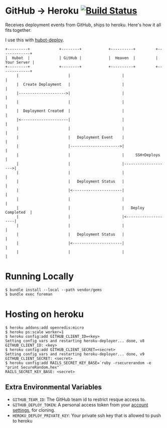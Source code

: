 # GitHub -> Heroku [![Build Status](https://travis-ci.org/atmos/heaven.png?branch=master)](https://travis-ci.org/atmos/heaven)

Receives deployment events from GitHub, ships to heroku. Here's how it all fits together.

I use this with [hubot-deploy](https://github.com/atmos/hubot-deploy).

```
+---------+             +--------+            +----------+         +-------------+
|  Hubot  |             | GitHub |            |  Heaven  |         | Your Server |
+---------+             +--------+            +----------+         +-------------+
     |                      |                       |                     |
     |  Create Deployment   |                       |                     |
     |--------------------->|                       |                     |
     |                      |                       |                     |
     |  Deployment Created  |                       |                     |
     |<---------------------|                       |                     |
     |                      |                       |                     |
     |                      |   Deployment Event    |                     |
     |                      |---------------------->|                     |
     |                      |                       |     SSH+Deploys     |
     |                      |                       |-------------------->|
     |                      |                       |                     |
     |                      |   Deployment Status   |                     |
     |                      |<----------------------|                     |
     |                      |                       |                     |
     |                      |                       |   Deploy Completed  |
     |                      |                       |<--------------------|
     |                      |                       |                     |
     |                      |   Deployment Status   |                     |
     |                      |<----------------------|                     |
     |                      |                       |                     |

```

# Running Locally

    $ bundle install --local --path vendor/gems
    $ bundle exec foreman

# Hosting on heroku

    $ heroku addons:add openredis:micro
    $ heroku ps:scale worker=1
    $ heroku config:add GITHUB_CLIENT_ID=<key>
    Setting config vars and restarting heroku-deployer... done, v8
    GITHUB_CLIENT_ID: <key>
    $ heroku config:add GITHUB_CLIENT_SECRET=<secret>
    Setting config vars and restarting heroku-deployer... done, v9
    GITHUB_CLIENT_SECRET: <secret>
    $ heroku config:add RAILS_SECRET_KEY_BASE=`ruby -rsecurerandom -e "print SecureRandom.hex"`
    RAILS_SECRET_KEY_BASE: <secret>

## Extra Environmental Variables

* `GITHUB_TEAM_ID`: The GitHub team id to restrict resque access to.
* `GITHUB_DEPLOY_TOKEN`: A personal access token from your [account settings](https://github.com/settings/applications), for cloning.
* `HEROKU_DEPLOY_PRIVATE_KEY`: Your private ssh key that is allowed to push to heroku
